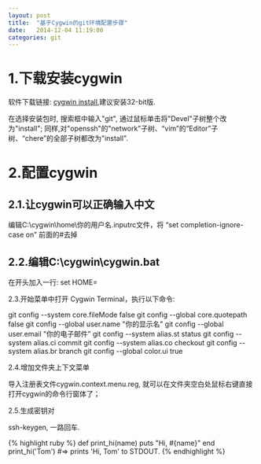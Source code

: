 ```yaml
---
layout: post
title:  "基于Cygwin的git环境配置步骤"
date:   2014-12-04 11:19:00
categories: git
---
```

# 1.下载安装cygwin

软件下载链接: [cygwin install][cygwin-install],建议安装32-bit版.

在选择安装包时, 搜索框中输入"git", 通过鼠标单击将"Devel"子树整个改为"install"; 同样,对"openssh"的"network"子树、“vim”的“Editor”子树、“chere”的全部子树都改为"install".

# 2.配置cygwin

## 2.1.让cygwin可以正确输入中文

编辑C:\cygwin\home\你的用户名\.inputrc文件，将 “set completion-ignore-case on” 前面的#去掉

## 2.2.编辑C:\cygwin\cygwin.bat

在开头加入一行:
set HOME=

2.3.开始菜单中打开 Cygwin Terminal，执行以下命令:

git config --system core.fileMode false
git config --global core.quotepath false
git config --global user.name "你的显示名"
git config --global user.email "你的电子邮件”
git config --system alias.st status
git config --system alias.ci commit
git config --system alias.co checkout
git config --system alias.br branch
git config --global color.ui true

2.4.增加文件夹上下文菜单

导入注册表文件cygwin.context.menu.reg, 就可以在文件夹空白处鼠标右键直接打开cygwin的命令行窗体了；

2.5.生成密钥对

ssh-keygen, 一路回车. 


{% highlight ruby %}
def print_hi(name)
  puts "Hi, #{name}"
end
print_hi('Tom')
#=> prints 'Hi, Tom' to STDOUT.
{% endhighlight %}

[cygwin-install]: http://cygwin.com/install.html